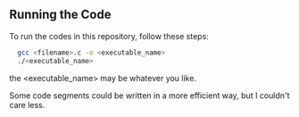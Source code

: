 ## Running the Code

To run the codes in this repository, follow these steps:

```bash
  gcc <filename>.c -o <executable_name>
  ./<executable_name>
```
the <executable_name> may be whatever you like.

  Some code segments could be written in a more efficient way, but I couldn't care less.
